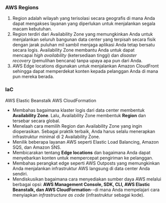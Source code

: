 ### AWS Regions
  
  
1. Region adalah wilayah yang terisolasi secara geografis di mana Anda dapat mengakses layanan yang diperlukan untuk menjalankan segala macam kebutuhan.
2. Region terdiri dari Availability Zone yang memungkinkan Anda untuk menjalankan seluruh bangunan data center yang terpisah secara fisik dengan jarak puluhan mil sambil menjaga aplikasi Anda tetap bersatu secara logis. Availability Zone membantu Anda untuk dapat mencapai _high availability_ (ketersediaan tinggi) dan _disaster recovery_ (pemulihan bencana) tanpa upaya apa pun dari Anda.
3. AWS Edge locations digunakan untuk menjalankan Amazon CloudFront sehingga dapat memperdekat konten kepada pelanggan Anda di mana pun mereka berada.
  
### IaC
AWS Elastic Beanstalk
AWS CloudFormation
  
  
- Membahas bagaimana klaster logis dari data center membentuk **Availability Zone**. Lalu, Availability Zone membentuk **Region** dan tersebar secara global.
- Menelaah cara memilih Region dan Availability Zone yang ingin dioperasikan. Sebagai praktik terbaik, Anda harus selalu menerapkan infrastruktur minimal di 2 Availability Zone.
- Menilik beberapa layanan AWS seperti Elastic Load Balancing, Amazon SQS, dan Amazon SNS.
- Membicarakan tentang **Edge locations** dan bagaimana Anda dapat menyebarkan konten untuk mempercepat pengiriman ke pelanggan.
- Membahas perangkat edge seperti AWS Outposts yang memungkinkan Anda menjalankan infrastruktur AWS langsung di data center Anda sendiri.
- Mendiskusikan bagaimana cara menyediakan sumber daya AWS melalui berbagai opsi: **AWS Management Console, SDK, CLI, AWS Elastic Beanstalk, dan AWS CloudFormation**--di mana Anda mempelajari cara menyiapkan _infrastructure as code_ (infrastruktur sebagai kode).